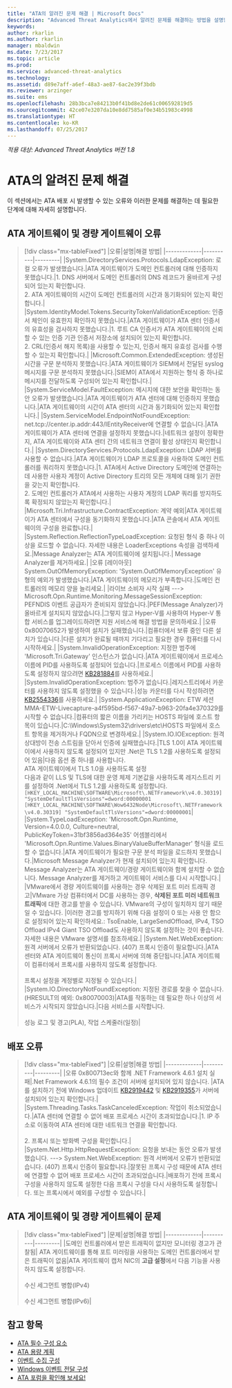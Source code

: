 ```yaml
---
title: "ATA의 알려진 문제 해결 | Microsoft Docs"
description: "Advanced Threat Analytics에서 알려진 문제를 해결하는 방법을 설명합니다."
keywords: 
author: rkarlin
ms.author: rkarlin
manager: mbaldwin
ms.date: 7/23/2017
ms.topic: article
ms.prod: 
ms.service: advanced-threat-analytics
ms.technology: 
ms.assetid: d89e7aff-a6ef-48a3-ae87-6ac2e39f3bdb
ms.reviewer: arzinger
ms.suite: ems
ms.openlocfilehash: 28b3bca7e84213b0f41bd8e2de61c006592819d5
ms.sourcegitcommit: 42ce07e3207da10e8dd7585af0e34b51983c4998
ms.translationtype: HT
ms.contentlocale: ko-KR
ms.lasthandoff: 07/25/2017
---
```

*적용 대상: Advanced Threat Analytics 버전 1.8*



# <a name="troubleshooting-ata-known-issues"></a>ATA의 알려진 문제 해결

이 섹션에서는 ATA 배포 시 발생할 수 있는 오류와 이러한 문제를 해결하는 데 필요한 단계에 대해 자세히 설명합니다.

## <a name="ata-gateway-and-lightweight-gateway-errors"></a>ATA 게이트웨이 및 경량 게이트웨이 오류

> [!div class="mx-tableFixed"]
|오류|설명|해결 방법|
|-------------|----------|---------|
|System.DirectoryServices.Protocols.LdapException: 로컬 오류가 발생했습니다.|ATA 게이트웨이가 도메인 컨트롤러에 대해 인증하지 못했습니다.|1. DNS 서버에서 도메인 컨트롤러의 DNS 레코드가 올바르게 구성되어 있는지 확인합니다. <br>2. ATA 게이트웨이의 시간이 도메인 컨트롤러의 시간과 동기화되어 있는지 확인합니다.|
|System.IdentityModel.Tokens.SecurityTokenValidationException: 인증서 체인이 유효한지 확인하지 못했습니다.|ATA 게이트웨이가 ATA 센터 인증서의 유효성을 검사하지 못했습니다.|1. 루트 CA 인증서가 ATA 게이트웨이의 신뢰할 수 있는 인증 기관 인증서 저장소에 설치되어 있는지 확인합니다. <br>2. CRL(인증서 해지 목록)을 사용할 수 있는지, 인증서 해지 유효성 검사를 수행할 수 있는지 확인합니다.|
|Microsoft.Common.ExtendedException: 생성된 시간을 구문 분석하지 못했습니다.|ATA 게이트웨이가 SIEM에서 전달된 syslog 메시지를 구문 분석하지 못했습니다.|SIEM이 ATA에서 지원하는 형식 중 하나로 메시지를 전달하도록 구성되어 있는지 확인합니다.|
|System.ServiceModel.FaultException: 메시지에 대한 보안을 확인하는 동안 오류가 발생했습니다.|ATA 게이트웨이가 ATA 센터에 대해 인증하지 못했습니다.|ATA 게이트웨이의 시간이 ATA 센터의 시간과 동기화되어 있는지 확인합니다.|
|System.ServiceModel.EndpointNotFoundException: net.tcp://center.ip.addr:443/IEntityReceiver에 연결할 수 없습니다.|ATA 게이트웨이가 ATA 센터에 연결을 설정하지 못했습니다.|네트워크 설정이 정확한지, ATA 게이트웨이와 ATA 센터 간의 네트워크 연결이 활성 상태인지 확인합니다.|
|System.DirectoryServices.Protocols.LdapException: LDAP 서버를 사용할 수 없습니다.|ATA 게이트웨이가 LDAP 프로토콜을 사용하여 도메인 컨트롤러를 쿼리하지 못했습니다.|1. ATA에서 Active Directory 도메인에 연결하는 데 사용한 사용자 계정이 Active Directory 트리의 모든 개체에 대해 읽기 권한을 갖는지 확인합니다. <br>2. 도메인 컨트롤러가 ATA에서 사용하는 사용자 계정의 LDAP 쿼리를 방지하도록 확정되지 않았는지 확인합니다.|
|Microsoft.Tri.Infrastructure.ContractException: 계약 예외|ATA 게이트웨이가 ATA 센터에서 구성을 동기화하지 못했습니다.|ATA 콘솔에서 ATA 게이트웨이의 구성을 완료합니다.|
|System.Reflection.ReflectionTypeLoadException: 요청된 형식 중 하나 이상을 로드할 수 없습니다. 자세한 내용은 LoaderExceptions 속성을 검색하세요.|Message Analyzer는 ATA 게이트웨이에 설치됩니다.| Message Analyzer를 제거하세요.|
|오류 [레이아웃] System.OutOfMemoryException: 'System.OutOfMemoryException' 유형의 예외가 발생했습니다.|ATA 게이트웨이의 메모리가 부족합니다.|도메인 컨트롤러의 메모리 양을 늘리세요.|
|라이브 소비자 시작 실패  ---> Microsoft.Opn.Runtime.Monitoring.MessageSessionException: PEFNDIS 이벤트 공급자가 준비되지 않았습니다.|PEF(Message Analyzer)가 올바르게 설치되지 않았습니다.|그렇지 않고 Hyper-V를 사용하여 Hyper-V 통합 서비스를 업그레이드하려면 지원 서비스에 해결 방법을 문의하세요.|
|오류 0x80070652가 발생하여 설치가 실패했습니다.|컴퓨터에서 보류 중인 다른 설치가 있습니다.|다른 설치가 완료될 때까지 기다리고 필요한 경우 컴퓨터를 다시 시작하세요.|
|System.InvalidOperationException: 지정한 범주에 'Microsoft.Tri.Gateway' 인스턴스가 없습니다.|ATA 게이트웨이에서 프로세스 이름에 PID를 사용하도록 설정되어 있습니다.|프로세스 이름에서 PID를 사용하도록 설정하지 않으려면 [KB281884](https://support.microsoft.com/kb/281884)를 사용하세요.|
|System.InvalidOperationException: 범주가 없습니다.|레지스트리에서 카운터를 사용하지 않도록 설정했을 수 있습니다.|성능 카운터를 다시 작성하려면 [KB2554336](https://support.microsoft.com/kb/2554336)를 사용하세요.|
|System.ApplicationException: ETW 세션 MMA-ETW-Livecapture-a4f595bd-f567-49a7-b963-20fa4e370329를 시작할 수 없습니다.|컴퓨터의 짧은 이름을 가리키는 HOSTS 파일에 호스트 항목이 있습니다.|C:\Windows\System32\drivers\etc\HOSTS 파일에서 호스트 항목을 제거하거나 FQDN으로 변경하세요.|
|System.IO.IOException: 원격 상대방이 전송 스트림을 닫아서 인증에 실패했습니다.|TLS 1.0이 ATA 게이트웨이에서 사용하지 않도록 설정되어 있지만 .Net은 TLS 1.2를 사용하도록 설정되어 있음|다음 옵션 중 하나를 사용합니다. </br> ATA 게이트웨이에서 TLS 1.0을 사용하도록 설정 </br>다음과 같이 LLS 및 TLS에 대한 운영 체제 기본값을 사용하도록 레지스트리 키를 설정하여 .Net에서 TLS 1.2를 사용하도록 설정합니다. `[HKEY_LOCAL_MACHINE\SOFTWARE\Microsoft\.NETFramework\v4.0.30319] "SystemDefaultTlsVersions"=dword:00000001` </br>`[HKEY_LOCAL_MACHINE\SOFTWARE\Wow6432Node\Microsoft\.NETFramework\v4.0.30319] "SystemDefaultTlsVersions"=dword:00000001`|
|System.TypeLoadException: 'Microsoft.Opn.Runtime, Version=4.0.0.0, Culture=neutral, PublicKeyToken=31bf3856ad364e35' 어셈블리에서 'Microsoft.Opn.Runtime.Values.BinaryValueBufferManager' 형식을 로드할 수 없습니다.|ATA 게이트웨이가 필요한 구문 분석 파일을 로드하지 못했습니다.|Microsoft Message Analyzer가 현재 설치되어 있는지 확인합니다. Message Analyzer는 ATA 게이트웨이/경량 게이트웨이와 함께 설치할 수 없습니다. Message Analyzer를 제거하고 게이트웨이 서비스를 다시 시작합니다.|
|VMware에서 경량 게이트웨이를 사용하는 경우 삭제된 포트 미러 트래픽 경고|VMware 가상 컴퓨터에서 DC를 사용하는 경우, **삭제된 포트 미러 네트워크 트래픽**에 대한 경고를 받을 수 있습니다. VMware의 구성이 일치하지 않기 때문일 수 있습니다. |이러한 경고를 방지하기 위해 다음 설정이 0 또는 사용 안 함으로 설정되어 있는지 확인하세요.: TsoEnable, LargeSendOffload, IPv4, TSO Offload IPv4 Giant TSO Offload도 사용하지 않도록 설정하는 것이 좋습니다. 자세한 내용은 VMware 설명서를 참조하세요.|
|System.Net.WebException: 원격 서버에서 오류가 반환되었습니다. (407) 프록시 인증이 필요합니다.|ATA 센터와 ATA 게이트웨이 통신이 프록시 서버에 의해 중단됩니다.|ATA 게이트웨이 컴퓨터에서 프록시를 사용하지 않도록 설정합니다. <br></br>프록시 설정을 계정별로 지정될 수 있습니다.|
|System.IO.DirectoryNotFoundException: 지정된 경로를 찾을 수 없습니다. (HRESULT의 예외: 0x80070003)|ATA를 작동하는 데 필요한 하나 이상의 서비스가 시작되지 않았습니다.|다음 서비스를 시작합니다. <br></br>성능 로그 및 경고(PLA), 작업 스케줄러(일정)|

## <a name="deployment-errors"></a>배포 오류
> [!div class="mx-tableFixed"]
|오류|설명|해결 방법|
|-------------|----------|---------|
|오류 0x800713ec와 함께 .NET Framework 4.6.1 설치 실패|.Net Framework 4.6.1의 필수 조건이 서버에 설치되어 있지 않습니다. |ATA를 설치하기 전에 Windows 업데이트 [KB2919442](https://www.microsoft.com/download/details.aspx?id=42135) 및 [KB2919355](https://support.microsoft.com/kb/2919355)가 서버에 설치되어 있는지 확인합니다.|
|System.Threading.Tasks.TaskCanceledException: 작업이 취소되었습니다.|ATA 센터에 연결할 수 없어 배포 프로세스 시간이 초과되었습니다.|1.    IP 주소로 이동하여 ATA 센터에 대한 네트워크 연결을 확인합니다. <br></br>2.    프록시 또는 방화벽 구성을 확인합니다.|
|System.Net.Http.HttpRequestException: 요청을 보내는 동안 오류가 발생했습니다. ---> System.Net.WebException: 원격 서버에서 오류가 반환되었습니다. (407) 프록시 인증이 필요합니다.|잘못된 프록시 구성 때문에 ATA 센터에 연결할 수 없어 배포 프로세스 시간이 초과되었습니다.|배포하기 전에 프록시 구성을 사용하지 않도록 설정한 다음 프록시 구성을 다시 사용하도록 설정합니다. 또는 프록시에서 예외를 구성할 수 있습니다.|

## <a name="ata-gateway-and-lightweight-gateway-issues"></a>ATA 게이트웨이 및 경량 게이트웨이 문제

> [!div class="mx-tableFixed"]
|문제|설명|해결 방법|
|-------------|----------|---------|
|도메인 컨트롤러에서 받은 트래픽이 없지만 모니터링 경고가 관찰됨|    ATA 게이트웨이를 통해 포트 미러링을 사용하는 도메인 컨트롤러에서 받은 트래픽이 없음|ATA 게이트웨이 캡처 NIC의 **고급 설정**에서 다음 기능을 사용하지 않도록 설정합니다.<br></br>수신 세그먼트 병합(IPv4)<br></br>수신 세그먼트 병합(IPv6)|





## <a name="see-also"></a>참고 항목
- [ATA 필수 구성 요소](ata-prerequisites.md)
- [ATA 용량 계획](ata-capacity-planning.md)
- [이벤트 수집 구성](configure-event-collection.md)
- [Windows 이벤트 전달 구성](configure-event-collection.md#configuring-windows-event-forwarding)
- [ATA 포럼을 확인해 보세요!](https://social.technet.microsoft.com/Forums/security/home?forum=mata)
